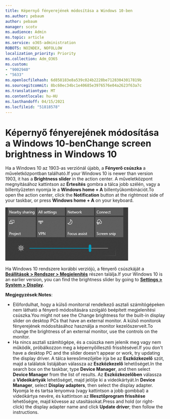 ```yaml
---
title: Képernyő fényerejének módosítása a Windows 10-ben
ms.author: pebaum
author: pebaum
manager: scotv
ms.audience: Admin
ms.topic: article
ms.service: o365-administration
ROBOTS: NOINDEX, NOFOLLOW
localization_priority: Priority
ms.collection: Adm_O365
ms.custom:
- "9002940"
- "5633"
ms.openlocfilehash: 6d858183e8a539c024b2228be71283043017819b
ms.sourcegitcommit: 8bc60ec34bc1e40685e3976576e04a2623f63a7c
ms.translationtype: MT
ms.contentlocale: hu-HU
ms.lasthandoff: 04/15/2021
ms.locfileid: "51818578"
---
```

# <a name="change-screen-brightness-in-windows-10"></a><span data-ttu-id="d6253-102">Képernyő fényerejének módosítása a Windows 10-ben</span><span class="sxs-lookup"><span data-stu-id="d6253-102">Change screen brightness in Windows 10</span></span>

<span data-ttu-id="d6253-103">Ha a Windows 10 az 1903-as verziónál újabb, a **Fényerő csúszka** a műveletközpontban található.</span><span class="sxs-lookup"><span data-stu-id="d6253-103">If your Windows 10 is newer than version 1903, it has a **Brightness slider** in the action center.</span></span> <span data-ttu-id="d6253-104">A műveletközpont megnyitásához kattintson az **Értesítés** gombra a tálca jobb szélén, vagy a billentyűzeten nyomja le a **Windows home + A** billentyűkombinációt.</span><span class="sxs-lookup"><span data-stu-id="d6253-104">To open the action center, click the **Notification** button at the rightmost side of your taskbar, or press **Windows home + A** on your keyboard.</span></span>

![Fényerő csúszka](media/brightness-slider.png)

<span data-ttu-id="d6253-106">Ha Windows 10 rendszere korábbi verziójú, a fényerő csúszkáját a **[Beállítások > Rendszer > Megjelenítés](ms-settings:display?activationSource=GetHelp)** részen találja.</span><span class="sxs-lookup"><span data-stu-id="d6253-106">If your Windows 10 is an earlier version, you can find the brightness slider by going to **[Settings > System > Display](ms-settings:display?activationSource=GetHelp)**.</span></span>

<span data-ttu-id="d6253-107">**Megjegyzések**:</span><span class="sxs-lookup"><span data-stu-id="d6253-107">**Notes**:</span></span>

- <span data-ttu-id="d6253-108">Előfordulhat, hogy a külső monitorral rendelkező asztali számítógépeken nem látható a fényerő módosítására szolgáló beépített megjelenítési csúszka.</span><span class="sxs-lookup"><span data-stu-id="d6253-108">You might not see the Change brightness for the built-in display slider on desktop PCs that have an external monitor.</span></span> <span data-ttu-id="d6253-109">A külső monitorok fényerejének módosításához használja a monitor kezelőszerveit.</span><span class="sxs-lookup"><span data-stu-id="d6253-109">To change the brightness of an external monitor, use the controls on the monitor.</span></span>
- <span data-ttu-id="d6253-110">Ha nincs asztali számítógépe, és a csúszka nem jelenik meg vagy nem működik, próbálkozzon meg a képernyőillesztő frissítésével.</span><span class="sxs-lookup"><span data-stu-id="d6253-110">If you don't have a desktop PC and the slider doesn't appear or work, try updating the display driver.</span></span> <span data-ttu-id="d6253-111">A tálca keresőmezőjébe írja be az **Eszközkezelő** szót, majd a találatok listájában válassza az **Eszközkezelő** lehetőséget.</span><span class="sxs-lookup"><span data-stu-id="d6253-111">In the search box on the taskbar, type **Device Manager**, and then select **Device Manager** from the list of results.</span></span> <span data-ttu-id="d6253-112">Az **Eszközkezelőben** válassza a **Videókártyák** lehetőséget, majd jelölje ki a videókártyát.</span><span class="sxs-lookup"><span data-stu-id="d6253-112">In **Device Manager**, select **Display adapters**, then select the display adapter.</span></span> <span data-ttu-id="d6253-113">Nyomja le és tartsa lenyomva (vagy kattintson a jobb gombbal) a videókártya nevére, és kattintson az **Illesztőprogram frissítése** lehetőségre, majd kövesse az utasításokat.</span><span class="sxs-lookup"><span data-stu-id="d6253-113">Press and hold (or right-click) the display adapter name and click **Update driver**; then follow the instructions.</span></span>
